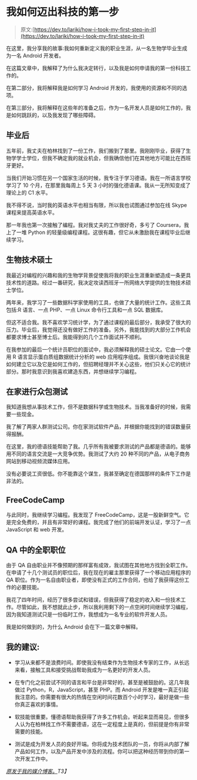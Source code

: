 # 我如何迈出科技的第一步

> 原文:[https://dev.to/lariki/how-i-took-my-first-step-in-it](https://dev.to/lariki/how-i-took-my-first-step-in-it)

在这里，我分享我的故事:我如何重新定义我的职业生涯，从一名生物学毕业生成为一名 Android 开发者。

在这篇文章中，我解释了为什么我决定转行，以及我是如何申请我的第一份科技工作的。

在第二部分，我将解释我是如何学习 Android 开发的，我使用的资源和不同的选项。

在第三部分，我将解释在这些年的准备之后，作为一名开发人员是如何工作的，我是如何跳跃的，以及我发现了哪些障碍。

## 毕业后

五年前，我丈夫在柏林找到了一份工作，我们搬到了那里。我刚刚毕业，获得了生物学学士学位，但我不确定我的就业机会，但我确信他们在其他地方可能比在西班牙更好。

当我们开始习惯在另一个国家生活的时候，我专注于学习德语。我在一所语言学校学习了 10 个月，在那里我每周上 5 天 3 小时的强化德语课。我从一无所知变成了理论上的 C1 水平。

我不得不说，当时我的英语水平也相当有限，所以我也试图通过参加在线 Skype 课程来提高英语水平。

那一年我也第一次接触了编程。我对我丈夫的工作很好奇，多亏了 Coursera，我上了一堆 Python 的轻量级编程课程。这很有趣，但它从未激励我在课程毕业后继续学习。

## 生物技术硕士

我最近对编程的兴趣和我的生物学背景促使我将我的职业生涯重新塑造成一条更具技术性的道路。经过一番研究，我决定攻读西班牙一所网络大学提供的生物技术硕士学位。

两年来，我学习了一些数据科学家使用的工具，也做了大量的统计工作。这些工具包括:R 语言、一点 PHP、一点 Linux 命令行工具和一点 SQL 数据库。

但这不适合我。我不喜欢学习统计学，为了通过课程的最后部分，我承受了很大的压力。毕业后，我觉得还没有做好工作的准备。另外，我能找到的大部分工作机会都要求博士甚至博士后。我能得到的几个工作面试并不顺利。

在我参加的最后一个统计员职位的面试中，我必须解释我的硕士论文。它由一个使用 R 语言显示蛋白质组数据统计分析的 web 应用程序组成。我很兴奋地谈论我是如何建立它以及它是如何工作的，但招聘经理并不关心这些，他们只关心它的统计部分。那时我意识到我喜欢建造东西，并想继续学习编程。

## 在家进行众包测试

我知道我想从事技术工作，但不是数据科学或生物技术。当我准备好的时候，我需要一些现金。

我了解了两家人群测试公司。你在家测试软件产品，并根据你能找到的错误数量获得报酬。

在这里，我的德语技能帮助了我。几乎所有我被要求测试的产品都是德语的。能够用不同的语言交流是一大竞争优势。我测试了大约 20 种不同的产品，从电子商务网站到移动视频流媒体应用。

没有必要说工资很低。你不能靠这个谋生，我甚至确定在德国那样的条件下工作是非法的。

## FreeCodeCamp

与此同时，我继续学习编程。我发现了 FreeCodeCamp，这是一股新鲜空气。它是完全免费的，并且有非常好的课程。我完成了他们的前端开发认证，学习了一点 JavaScript 和 web 开发。

## QA 中的全职职位

由于 QA 自由职业并不像预期的那样富有成效，我试图在其他地方找到全职工作。在申请了十几个测试员的职位后，我在现在的雇主那里获得了一个移动应用程序的 QA 职位。作为一名自由职业者，即使没有正式的工作合同，也给了我获得这份工作的必要技能。

我花了四年时间，经历了很多尝试和错误，但我获得了稳定的收入和一份技术工作。尽管如此，我不想就此止步，所以我利用剩下的一点空闲时间继续学习编程，因为我知道测试只是一份临时工作，我想成为一名专业的软件开发人员。

我是如何做到的，为什么 Android 会在下一篇文章中解释。

## 我的建议:

*   学习从来都不是浪费时间。即使我没有结束作为生物技术专家的工作，从长远来看，接触工具和接受挑战帮助我成为一名更好的开发人员。

*   在专门化之前尝试不同的语言和平台是非常好的，甚至是被鼓励的。这几年我做过 Python，R，JavaScript，甚至 PHP。而 Android 开发是唯一真正引起我注意的。你需要有很大的热情在空闲时间花数百个小时学习，最好是做一些你真正喜欢的事情。

*   软技能很重要。懂德语帮助我获得了许多工作机会。听起来显而易见，但很多人认为在柏林找工作不需要德语，这在一定程度上是真的，但前提是你有非常需要的技能。

*   测试是成为开发人员的良好开端。你将成为技术团队的一员，你将从内部了解产品如何工作，以及产品开发中涉及的流程。你可以把这种经历带到你的第一次开发工作中。

*[原发于我的媒介博客。](https://medium.com/@laramartin/how-i-took-my-first-step-in-it-6e9233c4684d)T3】*
